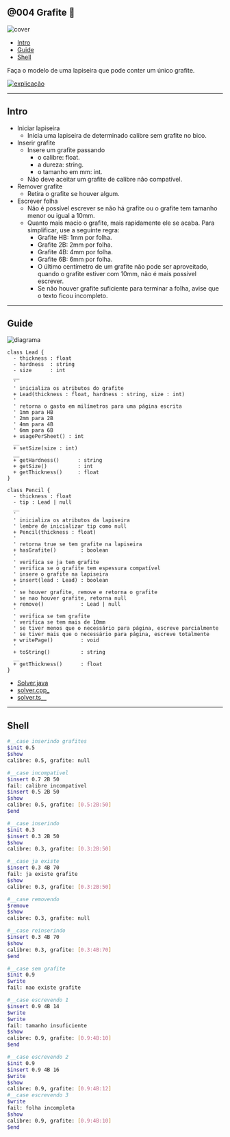 ## @004 Grafite 🎥

![cover](https://raw.githubusercontent.com/qxcodepoo/arcade/master/base/004/cover.jpg)

[](toc)

- [Intro](#intro)
- [Guide](#guide)
- [Shell](#shell)
[](toc)

Faça o modelo de uma lapiseira que pode conter um único grafite.

[![explicação](https://raw.githubusercontent.com/qxcodepoo/arcade/master/base/004/../_images/explicacao.png)](https://youtu.be/LvZODN2rL6s)

***

## Intro

- Iniciar lapiseira
  - Inicia uma lapiseira de determinado calibre sem grafite no bico.
- Inserir grafite
  - Insere um grafite passando
    - o calibre: float.
    - a dureza: string.
    - o tamanho em mm: int.
  - Não deve aceitar um grafite de calibre não compatível.
- Remover grafite
  - Retira o grafite se houver algum.
- Escrever folha
  - Não é possível escrever se não há grafite ou o grafite tem tamanho menor ou igual a 10mm.
  - Quanto mais macio o grafite, mais rapidamente ele se acaba. Para simplificar, use a seguinte regra:
    - Grafite HB: 1mm por folha.
    - Grafite 2B: 2mm por folha.
    - Grafite 4B: 4mm por folha.
    - Grafite 6B: 6mm por folha.
    - O último centímetro de um grafite não pode ser aproveitado, quando o grafite estiver com 10mm, não é mais possível escrever.
    - Se não houver grafite suficiente para terminar a folha, avise que o texto ficou incompleto.

***

## Guide

![diagrama](https://raw.githubusercontent.com/qxcodepoo/arcade/master/base/004/diagrama.png)

[](load)[](https://raw.githubusercontent.com/qxcodepoo/arcade/master/base/004/diagrama.puml)[](plantuml:fenced:filter)

```plantuml
class Lead {
  - thickness : float
  - hardness  : string
  - size      : int
  __
  '
  ' inicializa os atributos do grafite
  + Lead(thickness : float, hardness : string, size : int)
  '
  ' retorna o gasto em milímetros para uma página escrita
  ' 1mm para HB
  ' 2mm para 2B
  ' 4mm para 4B
  ' 6mm para 6B
  + usagePerSheet() : int
  __
  + setSize(size : int)
  __
  + getHardness()      : string
  + getSize()          : int
  + getThickness()     : float
}

class Pencil {
  - thickness : float
  - tip : Lead | null
  __
  '
  ' inicializa os atributos da lapiseira
  ' lembre de inicializar tip como null
  + Pencil(thickness : float)
  '
  ' retorna true se tem grafite na lapiseira
  + hasGrafite()        : boolean
  '
  ' verifica se ja tem grafite
  ' verifica se o grafite tem espessura compatível
  ' insere o grafite na lapiseira
  + insert(lead : Lead) : boolean
  '
  ' se houver grafite, remove e retorna o grafite
  ' se nao houver grafite, retorna null
  + remove()            : Lead | null
  '
  ' verifica se tem grafite
  ' verifica se tem mais de 10mm
  ' se tiver menos que o necessário para página, escreve parcialmente
  ' se tiver mais que o necessário para página, escreve totalmente
  + writePage()         : void
  '
  + toString()          : string
  __
  + getThickness()      : float
}
```

[](load)

- [Solver.java](https://raw.githubusercontent.com/qxcodepoo/arcade/master/base/004/.cache/draft.java)
- [solver.cpp_](https://raw.githubusercontent.com/qxcodepoo/arcade/master/base/004/.cache/draft.cpp)
- [solver.ts__](https://raw.githubusercontent.com/qxcodepoo/arcade/master/base/004/.cache/draft.ts)

***

## Shell

```bash
#__case inserindo grafites
$init 0.5
$show
calibre: 0.5, grafite: null

#__case incompativel
$insert 0.7 2B 50
fail: calibre incompativel
$insert 0.5 2B 50
$show
calibre: 0.5, grafite: [0.5:2B:50]
$end
```

```bash
#__case inserindo
$init 0.3
$insert 0.3 2B 50
$show
calibre: 0.3, grafite: [0.3:2B:50]

#__case ja existe
$insert 0.3 4B 70
fail: ja existe grafite
$show
calibre: 0.3, grafite: [0.3:2B:50]

#__case removendo
$remove
$show
calibre: 0.3, grafite: null

#__case reinserindo
$insert 0.3 4B 70
$show
calibre: 0.3, grafite: [0.3:4B:70]
$end
```

```bash
#__case sem grafite
$init 0.9
$write
fail: nao existe grafite

#__case escrevendo 1
$insert 0.9 4B 14
$write
$write
fail: tamanho insuficiente
$show
calibre: 0.9, grafite: [0.9:4B:10]
$end
```

```bash
#__case escrevendo 2
$init 0.9
$insert 0.9 4B 16
$write
$show
calibre: 0.9, grafite: [0.9:4B:12]
#__case escrevendo 3
$write
fail: folha incompleta
$show
calibre: 0.9, grafite: [0.9:4B:10]
$end
```
